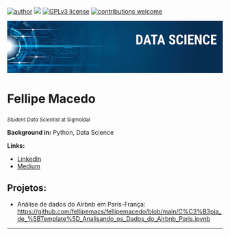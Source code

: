 [![author](https://img.shields.io/badge/author-carlosfab-red.svg)](https://www.linkedin.com/in/carlosfab) [![](https://img.shields.io/badge/python-3.7+-blue.svg)](https://www.python.org/downloads/release/python-365/) [![GPLv3 license](https://img.shields.io/badge/License-GPLv3-blue.svg)](http://perso.crans.org/besson/LICENSE.html) [![contributions welcome](https://img.shields.io/badge/contributions-welcome-brightgreen.svg?style=flat)](https://github.com/carlosfab/data_science/issues)

<p align="center">
  <img src="banner.png" >
</p>

# Fellipe Macedo
<sub>*Student Data Scientist* at Sigmoidal</sub>


**Background in:** Python, Data Science

**Links:**
* [LinkedIn](https://www.linkedin.com/in/fellipemacedo/)
* [Medium](https://www.medium.com)


## Projetos:

* Análise de dados do Airbnb em Paris-França: https://github.com/fellipemacs/fellipemacedo/blob/main/C%C3%B3pia_de_%5BTemplate%5D_Analisando_os_Dados_do_Airbnb_Paris.ipynb


---



